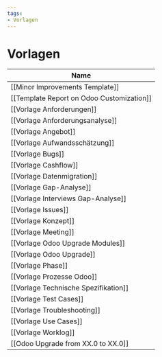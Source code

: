 ```yaml
---
tags:
- Vorlagen
---
```


# Vorlagen

| Name                                      |
| ----------------------------------------- |
| [[Minor Improvements Template]]           |
| [[Template Report on Odoo Customization]] |
| [[Vorlage Anforderungen]]                 |
| [[Vorlage Anforderungsanalyse]]           |
| [[Vorlage Angebot]]                       |
| [[Vorlage Aufwandsschätzung]]             |
| [[Vorlage Bugs]]                          |
| [[Vorlage Cashflow]]                      |
| [[Vorlage Datenmigration]]                |
| [[Vorlage Gap-Analyse]]                   |
| [[Vorlage Interviews Gap-Analyse]]        |
| [[Vorlage Issues]]                        |
| [[Vorlage Konzept]]                       |
| [[Vorlage Meeting]]                       |
| [[Vorlage Odoo Upgrade Modules]]          |
| [[Vorlage Odoo Upgrade]]                  |
| [[Vorlage Phase]]                         |
| [[Vorlage Prozesse Odoo]]                 |
| [[Vorlage Technische Spezifikation]]      |
| [[Vorlage Test Cases]]                    |
| [[Vorlage Troubleshooting]]               |
| [[Vorlage Use Cases]]                     |
| [[Vorlage Worklog]]                       |
| [[Odoo Upgrade from XX.0 to XX.0]]        |
